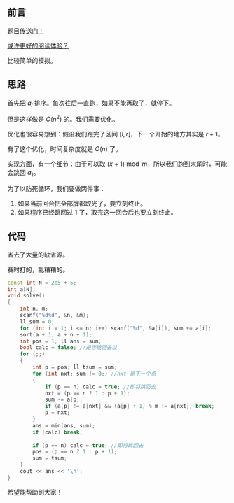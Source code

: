 ## 前言

[题目传送门！](https://www.luogu.com.cn/problem/AT_abc277_d)

[或许更好的阅读体验？](https://www.cnblogs.com/liangbowen/p/16885477.html)

比较简单的模拟。

## 思路

首先把 $a_i$ 排序。每次往后一直跑，如果不能再取了，就停下。

但是这样做是 $O(n^2)$ 的。我们需要优化。

优化也很容易想到：假设我们跑完了区间 $[l, r]$，下一个开始的地方其实是 $r + 1$。

有了这个优化，时间复杂度就是 $O(n)$ 了。

实现方面，有一个细节：由于可以取 $(x + 1) \bmod m$，所以我们跑到末尾时，可能会跳回 $a_1$。

为了以防死循环，我们要做两件事：

1. 如果当前回合把全部牌都取光了，要立刻终止。
2. 如果程序已经跳回过 $1$ 了，取完这一回合后也要立刻终止。

## 代码

省去了大量的缺省源。

赛时打的，乱糟糟的。

```cpp
const int N = 2e5 + 5;
int a[N];
void solve()
{
	int n, m;
	scanf("%d%d", &n, &m);
	ll sum = 0;
	for (int i = 1; i <= n; i++) scanf("%d", &a[i]), sum += a[i];
	sort(a + 1, a + n + 1);
	int pos = 1; ll ans = sum;
	bool calc = false; //是否跳回去过
	for (;;)
	{
		int p = pos; ll tsum = sum;
		for (int nxt; sum != 0;) //nxt 是下一个点
		{
			if (p == n) calc = true; //即将跳回去
			nxt = (p == n ? 1 : p + 1);
			sum -= a[p];
			if (a[p] != a[nxt] && (a[p] + 1) % m != a[nxt]) break;
			p = nxt;
		}
		ans = min(ans, sum);
		if (calc) break;
 
		if (p == n) calc = true; //即将跳回去
		pos = (p == n ? 1 : p + 1);
		sum = tsum;
	}
	cout << ans << '\n';
}
```

希望能帮助到大家！